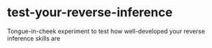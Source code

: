 # test-your-reverse-inference
Tongue-in-cheek experiment to test how well-developed your reverse inference skills are
